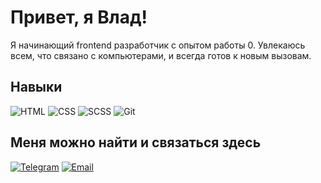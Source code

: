 # Привет, я Влад!

Я начинающий frontend разработчик с опытом работы 0. Увлекаюсь всем, что связано с компьютерами, и всегда готов к новым вызовам.

## Навыки

![HTML](https://img.shields.io/badge/-HTML-090909?style=for-the-badge&logo=HTML5&logoColor=red)
![CSS](https://img.shields.io/badge/-CSS-090909?style=for-the-badge&logo=CSS3&logoColor=27A0D9)
![SCSS](https://img.shields.io/badge/-SCSS-090909?style=for-the-badge&logo=SASS&logoColor=cc6699)
![Git](https://img.shields.io/badge/-Git-090909?style=for-the-badge&logo=Git&logoColor=red)


## Меня можно найти и связаться здесь
[![Telegram](https://img.shields.io/badge/-Telegram-090909?style=for-the-badge&logo=telegram&logoColor=27A0D9)](https://t.me/FAD55544)
[![Email](https://img.shields.io/badge/-Email-090909?style=for-the-badge&logo=tuta&logoColor=FF0000)](mailto:Vatislo@tutanota.com)
